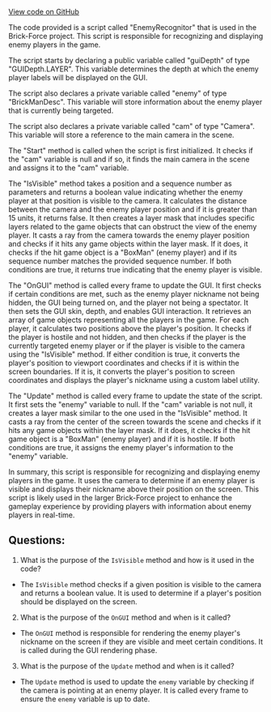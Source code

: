 [View code on GitHub](https://github.com/TieHaxJan/Brick-Force/Assembly-CSharp\EnemyRecognitor.cs)

The code provided is a script called "EnemyRecognitor" that is used in the Brick-Force project. This script is responsible for recognizing and displaying enemy players in the game.

The script starts by declaring a public variable called "guiDepth" of type "GUIDepth.LAYER". This variable determines the depth at which the enemy player labels will be displayed on the GUI.

The script also declares a private variable called "enemy" of type "BrickManDesc". This variable will store information about the enemy player that is currently being targeted.

The script also declares a private variable called "cam" of type "Camera". This variable will store a reference to the main camera in the scene.

The "Start" method is called when the script is first initialized. It checks if the "cam" variable is null and if so, it finds the main camera in the scene and assigns it to the "cam" variable.

The "IsVisible" method takes a position and a sequence number as parameters and returns a boolean value indicating whether the enemy player at that position is visible to the camera. It calculates the distance between the camera and the enemy player position and if it is greater than 15 units, it returns false. It then creates a layer mask that includes specific layers related to the game objects that can obstruct the view of the enemy player. It casts a ray from the camera towards the enemy player position and checks if it hits any game objects within the layer mask. If it does, it checks if the hit game object is a "BoxMan" (enemy player) and if its sequence number matches the provided sequence number. If both conditions are true, it returns true indicating that the enemy player is visible.

The "OnGUI" method is called every frame to update the GUI. It first checks if certain conditions are met, such as the enemy player nickname not being hidden, the GUI being turned on, and the player not being a spectator. It then sets the GUI skin, depth, and enables GUI interaction. It retrieves an array of game objects representing all the players in the game. For each player, it calculates two positions above the player's position. It checks if the player is hostile and not hidden, and then checks if the player is the currently targeted enemy player or if the player is visible to the camera using the "IsVisible" method. If either condition is true, it converts the player's position to viewport coordinates and checks if it is within the screen boundaries. If it is, it converts the player's position to screen coordinates and displays the player's nickname using a custom label utility.

The "Update" method is called every frame to update the state of the script. It first sets the "enemy" variable to null. If the "cam" variable is not null, it creates a layer mask similar to the one used in the "IsVisible" method. It casts a ray from the center of the screen towards the scene and checks if it hits any game objects within the layer mask. If it does, it checks if the hit game object is a "BoxMan" (enemy player) and if it is hostile. If both conditions are true, it assigns the enemy player's information to the "enemy" variable.

In summary, this script is responsible for recognizing and displaying enemy players in the game. It uses the camera to determine if an enemy player is visible and displays their nickname above their position on the screen. This script is likely used in the larger Brick-Force project to enhance the gameplay experience by providing players with information about enemy players in real-time.
## Questions: 
 1. What is the purpose of the `IsVisible` method and how is it used in the code?
- The `IsVisible` method checks if a given position is visible to the camera and returns a boolean value. It is used to determine if a player's position should be displayed on the screen.

2. What is the purpose of the `OnGUI` method and when is it called?
- The `OnGUI` method is responsible for rendering the enemy player's nickname on the screen if they are visible and meet certain conditions. It is called during the GUI rendering phase.

3. What is the purpose of the `Update` method and when is it called?
- The `Update` method is used to update the `enemy` variable by checking if the camera is pointing at an enemy player. It is called every frame to ensure the `enemy` variable is up to date.